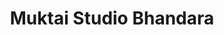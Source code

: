 ---
title: "Muktai Studio Bhandara"
url: /bhandara/muktai-studio-bhandara/
shop: department store
---